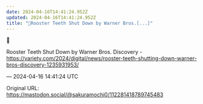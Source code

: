 ```yaml
---
date: 2024-04-16T14:41:24.952Z
updated: 2024-04-16T14:41:24.952Z
title: "🥲Rooster Teeth Shut Down by Warner Bros.[...]"
---
```


<p>🥲</p><p>Rooster Teeth Shut Down by Warner Bros. Discovery - <a href="https://variety.com/2024/digital/news/rooster-teeth-shutting-down-warner-bros-discovery-1235931953/" target="_blank" rel="nofollow noopener" translate="no"><span class="invisible">https://</span><span class="ellipsis">variety.com/2024/digital/news/</span><span class="invisible">rooster-teeth-shutting-down-warner-bros-discovery-1235931953/</span></a></p>

&mdash; 2024-04-16 14:41:24 UTC

Original URL: https://mastodon.social/@sakuramochi0/112281418789745483

